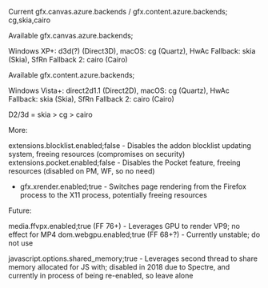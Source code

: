 Current gfx.canvas.azure.backends / gfx.content.azure.backends; cg,skia,cairo

Available gfx.canvas.azure.backends;

Windows XP+: d3d(?) (Direct3D), macOS: cg (Quartz), HwAc Fallback: skia (Skia), SfRn Fallback 2: cairo (Cairo)

Available gfx.content.azure.backends;

Windows Vista+: direct2d1.1 (Direct2D), macOS: cg (Quartz), HwAc Fallback: skia (Skia), SfRn Fallback 2: cairo (Cairo)

D2/3d = skia > cg > cairo

More:

extensions.blocklist.enabled;false - Disables the addon blocklist updating system, freeing resources (compromises on security)
extensions.pocket.enabled;false - Disables the Pocket feature, freeing resources (disabled on PM, WF, so no need)
* gfx.xrender.enabled;true - Switches page rendering from the Firefox process to the X11 process, potentially freeing resources


Future:

media.ffvpx.enabled;true (FF 76+) - Leverages GPU to render VP9; no effect for MP4
dom.webgpu.enabled;true (FF 68+?) - Currently unstable; do not use

javascript.options.shared_memory;true - Leverages second thread to share memory allocated for JS with; disabled in 2018 due to Spectre, and currently in process of being re-enabled, so leave alone
